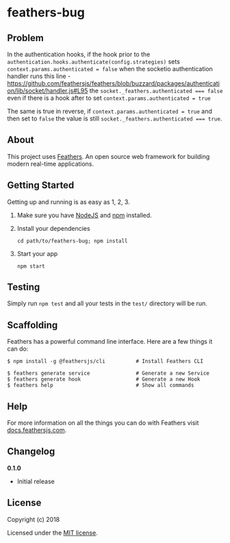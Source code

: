 # feathers-bug

> 

## Problem

In the authentication hooks, if the hook prior to the `authentication.hooks.authenticate(config.strategies)` sets `context.params.authenticated = false` when the socketio authentication handler runs this line - https://github.com/feathersjs/feathers/blob/buzzard/packages/authentication/lib/socket/handler.js#L95
the `socket._feathers.authenticated === false` even if there is a hook after to set `context.params.authenticated = true`

The same is true in reverse, if `context.params.authenticated = true` and then set to `false` the value is still `socket._feathers.authenticated === true`.

## About

This project uses [Feathers](http://feathersjs.com). An open source web framework for building modern real-time applications.

## Getting Started

Getting up and running is as easy as 1, 2, 3.

1. Make sure you have [NodeJS](https://nodejs.org/) and [npm](https://www.npmjs.com/) installed.
2. Install your dependencies

    ```
    cd path/to/feathers-bug; npm install
    ```

3. Start your app

    ```
    npm start
    ```

## Testing

Simply run `npm test` and all your tests in the `test/` directory will be run.

## Scaffolding

Feathers has a powerful command line interface. Here are a few things it can do:

```
$ npm install -g @feathersjs/cli          # Install Feathers CLI

$ feathers generate service               # Generate a new Service
$ feathers generate hook                  # Generate a new Hook
$ feathers help                           # Show all commands
```

## Help

For more information on all the things you can do with Feathers visit [docs.feathersjs.com](http://docs.feathersjs.com).

## Changelog

__0.1.0__

- Initial release

## License

Copyright (c) 2018

Licensed under the [MIT license](LICENSE).
